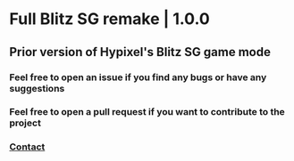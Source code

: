 # Full Blitz SG remake | 1.0.0

## Prior version of Hypixel's Blitz SG game mode
### Feel free to open an issue if you find any bugs or have any suggestions
### Feel free to open a pull request if you want to contribute to the project

### [Contact](https://github.com/HardstylesDev)
